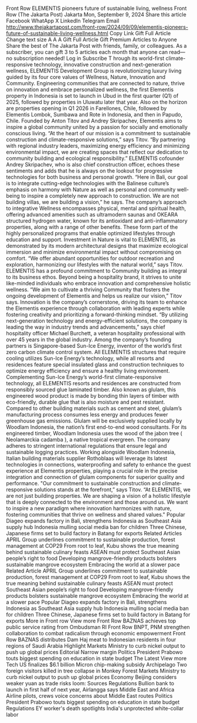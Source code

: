 # 

Front Row
ELEMENTIS pioneers future of sustainable living, wellness
Front Row
(The Jakarta Post)
Jakarta
Mon, September 9, 2024
Share this article
Facebook
WhatApp
X
LinkedIn
Telegram
Email
http://www.thejakartapost.com/front-row/2024/09/09/elementis-pioneers-future-of-sustainable-living-wellness.html
Copy Link
Gift Full Article
Change text size
A
A
A
Gift Full Article
Gift Premium Articles
to Anyone
Share the best of The Jakarta Post with friends, family, or colleagues. As a subscriber, you can gift 3 to 5 articles each month that anyone can read—no subscription needed!
Log in
Subscribe
T
hrough its world-first climate-responsive technology, innovative construction and next-generation wellness, ELEMENTIS Development Group is revolutionizing luxury living guided by its four core values of Wellness, Nature, Innovation and Community.
Engineering communities that are connected to nature, thrive on innovation and embrace personalized wellness, the first Elementis property in Indonesia is set to launch in Ubud in the first quarter (Q1) of 2025, followed by properties in Uluwatu later that year.
Also on the horizon are properties opening in Q1 2026 in Farellones, Chile, followed by Elementis Lombok, Sumbawa and Rote in Indonesia, and then in Papudo, Chile.
Founded by Anton Titov and Andrey Skripachev, Elementis aims to inspire a global community united by a passion for socially and emotionally conscious living.
“At the heart of our mission is a commitment to sustainable construction and climate-responsive solutions,” says Titov.
“By partnering with regional industry leaders, maximizing energy efficiency and minimizing environmental impact, we are creating spaces that reflect our dedication to community building and ecological responsibility.”
ELEMENTIS cofounder Andrey Skripachev, who is also chief construction officer, echoes these sentiments and adds that he is always on the lookout for progressive technologies for both business and personal growth.
“Here in Bali, our goal is to integrate cutting-edge technologies with the Balinese culture’s emphasis on harmony with Nature as well as personal and community well-being to inspire a completely new approach to construction. We are not building villas, we are building a vision,” he says.
The company’s approach to integrative Wellness encompasses physical, mental and spiritual health, offering advanced amenities such as ultramodern saunas and OKEARA structured hydrogen water, known for its antioxidant and anti-inflammatory properties, along with a range of other benefits. These form part of the highly personalized programs that enable optimized lifestyles through education and support.
Investment in Nature is vital to ELEMENTIS, as demonstrated by its modern architectural designs that maximize ecological immersion and minimize environmental impact without compromising on comfort.
“We offer abundant opportunities for outdoor recreation and exploration, harmonizing our lifestyles with the natural world,” says Titov.
ELEMENTIS has a profound commitment to Community building as integral to its business ethos. Beyond being a hospitality brand, it strives to unite like-minded individuals who embrace innovation and comprehensive holistic wellness.
“We aim to cultivate a thriving Community that fosters the ongoing development of Elementis and helps us realize our vision,” Titov says.
Innovation is the company’s cornerstone, driving its team to enhance the Elementis experience through collaboration with leading experts while fostering creativity and prioritizing a forward-thinking mindset.
“By utilizing next-generation technology and energy-efficient solutions, the company is leading the way in industry trends and advancements,” says chief hospitality officer Michael Burchett, a veteran hospitality professional with over 45 years in the global industry.
Among the company’s founding partners is Singapore-based Sun-Ice Energy, inventor of the world’s first zero carbon climate control system. All ELEMENTIS structures that require cooling utilizes Sun-Ice Energy’s technology, while all resorts and residences feature special insulated glass and construction techniques to optimize energy efficiency and ensure a healthy living environment.
Complementing Sun-Ice Energy’s world-first climate-responsive technology, all ELEMENTIS resorts and residences are constructed from responsibly sourced glue laminated timber.
Also known as glulam, this engineered wood product is made by bonding thin layers of timber with eco-friendly, durable glue that is also moisture and pest resistant. Compared to other building materials such as cement and steel, glulam’s manufacturing process consumes less energy and produces fewer greenhouse gas emissions.
Glulam will be exclusively supplied locally by Woodlam Indonesia, the nation’s first end-to-end wood consultants. For its engineered timber, Woodlam Indonesia uses the wood of the jabon tree (
Neolamarckia cadamba
), a native tropical evergreen. The company adheres to stringent international regulations that ensure legal and sustainable logging practices.
Working alongside Woodlam Indonesia, Italian building materials supplier Rothoblaas will leverage its latest technologies in connections, waterproofing and safety to enhance the guest experience at Elementis properties, playing a crucial role in the precise integration and connection of glulam components for superior quality and performance.
"Our commitment to sustainable construction and climate-responsive solutions stands at the forefront,” says Titov.
“At ELEMENTIS, we are not just building properties. We are shaping a vision of a holistic lifestyle that is deeply connected to the environment and those around us. We want to inspire a new paradigm where innovation harmonizes with nature, fostering communities that thrive on wellness and shared values."
Popular
Diageo expands factory in Bali, strengthens Indonesia as Southeast Asia supply hub
Indonesia mulling social media ban for children
Three Chinese, Japanese firms set to build factory in Batang for exports
Related Articles
APRIL Group underlines commitment to sustainable production, forest management at COP29
From root to leaf, Kubu shows the true meaning behind sustainable culinary feasts
ASEAN must protect Southeast Asian people’s right to food
Developing mangrove-friendly products bolsters sustainable mangrove ecosystem
Embracing the world at a slower pace
Related Article
APRIL Group underlines commitment to sustainable production, forest management at COP29
From root to leaf, Kubu shows the true meaning behind sustainable culinary feasts
ASEAN must protect Southeast Asian people’s right to food
Developing mangrove-friendly products bolsters sustainable mangrove ecosystem
Embracing the world at a slower pace
Popular
Diageo expands factory in Bali, strengthens Indonesia as Southeast Asia supply hub
Indonesia mulling social media ban for children
Three Chinese, Japanese firms set to build factory in Batang for exports
More in Front row
View more
Front Row
BAZNAS achieves top public service rating from Ombudsman RI
Front Row
BNPT, PNM strengthen collaboration to combat radicalism through economic empowerment
Front Row
BAZNAS distributes Dam Haj meat to Indonesian residents in four regions of Saudi Arabia
Highlight
Markets
Ministry to curb nickel output to push up global prices
Editorial
Narrow margin
Politics
President Prabowo touts biggest spending on education in state budget
The Latest
View more
Tech
US finalizes $6.1 billion Micron chip-making subsidy
Archipelago
Two foreign visitors killed in tree collapse in Monkey Forest
Markets
Ministry to curb nickel output to push up global prices
Economy
Beijing considers weaker yuan as trade risks loom: Sources
Regulations
Bullion bank to launch in first half of next year, Airlangga says
Middle East and Africa
Airline pilots, crews voice concerns about Middle East routes
Politics
President Prabowo touts biggest spending on education in state budget
Regulations
EY worker's death spotlights India's unprotected white-collar labor